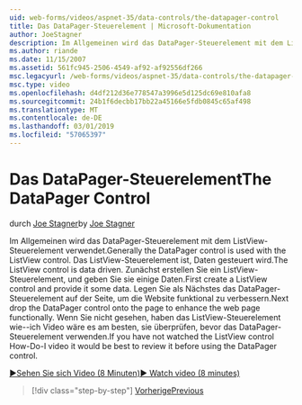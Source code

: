 ```yaml
---
uid: web-forms/videos/aspnet-35/data-controls/the-datapager-control
title: Das DataPager-Steuerelement | Microsoft-Dokumentation
author: JoeStagner
description: Im Allgemeinen wird das DataPager-Steuerelement mit dem ListView-Steuerelement verwendet. Das ListView-Steuerelement ist, Daten gesteuert wird. Zunächst erstellen Sie ein ListView-Steuerelement aus, und geben Sie sie mit einigen d...
ms.author: riande
ms.date: 11/15/2007
ms.assetid: 561fc945-2506-4549-af92-af92556df266
msc.legacyurl: /web-forms/videos/aspnet-35/data-controls/the-datapager-control
msc.type: video
ms.openlocfilehash: d4df212d36e778547a3996e5d125dc69e810afa8
ms.sourcegitcommit: 24b1f6decbb17bb22a45166e5fdb0845c65af498
ms.translationtype: MT
ms.contentlocale: de-DE
ms.lasthandoff: 03/01/2019
ms.locfileid: "57065397"
---
```

<a name="the-datapager-control"></a><span data-ttu-id="62e42-105">Das DataPager-Steuerelement</span><span class="sxs-lookup"><span data-stu-id="62e42-105">The DataPager Control</span></span>
====================
<span data-ttu-id="62e42-106">durch [Joe Stagner](https://github.com/JoeStagner)</span><span class="sxs-lookup"><span data-stu-id="62e42-106">by [Joe Stagner](https://github.com/JoeStagner)</span></span>

<span data-ttu-id="62e42-107">Im Allgemeinen wird das DataPager-Steuerelement mit dem ListView-Steuerelement verwendet.</span><span class="sxs-lookup"><span data-stu-id="62e42-107">Generally the DataPager control is used with the ListView control.</span></span> <span data-ttu-id="62e42-108">Das ListView-Steuerelement ist, Daten gesteuert wird.</span><span class="sxs-lookup"><span data-stu-id="62e42-108">The ListView control is data driven.</span></span> <span data-ttu-id="62e42-109">Zunächst erstellen Sie ein ListView-Steuerelement, und geben Sie sie einige Daten.</span><span class="sxs-lookup"><span data-stu-id="62e42-109">First create a ListView control and provide it some data.</span></span> <span data-ttu-id="62e42-110">Legen Sie als Nächstes das DataPager-Steuerelement auf der Seite, um die Website funktional zu verbessern.</span><span class="sxs-lookup"><span data-stu-id="62e42-110">Next drop the DataPager control onto the page to enhance the web page functionally.</span></span> <span data-ttu-id="62e42-111">Wenn Sie nicht gesehen, haben das ListView-Steuerelement wie--ich Video wäre es am besten, sie überprüfen, bevor das DataPager-Steuerelement verwenden.</span><span class="sxs-lookup"><span data-stu-id="62e42-111">If you have not watched the ListView control How-Do-I video it would be best to review it before using the DataPager control.</span></span>

[<span data-ttu-id="62e42-112">&#9654;Sehen Sie sich Video (8 Minuten)</span><span class="sxs-lookup"><span data-stu-id="62e42-112">&#9654; Watch video (8 minutes)</span></span>](https://channel9.msdn.com/Blogs/ASP-NET-Site-Videos/the-datapager-control)

> [!div class="step-by-step"]
> [<span data-ttu-id="62e42-113">Vorherige</span><span class="sxs-lookup"><span data-stu-id="62e42-113">Previous</span></span>](the-listview-control.md)
